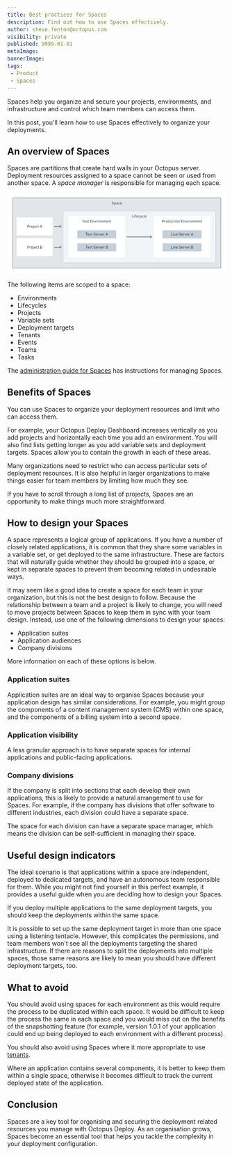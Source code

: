```yaml
---
title: Best practices for Spaces
description: Find out how to use Spaces effectively.
author: steve.fenton@octopus.com
visibility: private
published: 9999-01-01
metaImage: 
bannerImage: 
tags:
 - Product
 - Spaces
---
```


Spaces help you organize and secure your projects, environments, and infrastructure and control which team members can access them.

In this post, you'll learn how to use Spaces effectively to organize your deployments.

## An overview of Spaces

Spaces are partitions that create hard walls in your Octopus server. Deployment resources assigned to a space cannot be seen or used from another space. A *space manager* is responsible for managing each space.

![Spaces](spaces-temporary.png)

The following items are scoped to a space:

- Environments
- Lifecycles
- Projects
- Variable sets
- Deployment targets
- Tenants
- Events
- Teams
- Tasks

The [administration guide for Spaces](https://octopus.com/docs/administration/spaces) has instructions for managing Spaces.

## Benefits of Spaces

You can use Spaces to organize your deployment resources and limit who can access them.

For example, your Octopus Deploy Dashboard increases vertically as you add projects and horizontally each time you add an environment. You will also find lists getting longer as you add variable sets and deployment targets. Spaces allow you to contain the growth in each of these areas.

Many organizations need to restrict who can access particular sets of deployment resources. It is also helpful in larger organizations to make things easier for team members by limiting how much they see.

If you have to scroll through a long list of projects, Spaces are an opportunity to make things much more straightforward.

## How to design your Spaces

A space represents a logical group of applications. If you have a number of closely related applications, it is common that they share some variables in a variable set, or get deployed to the same infrastructure. These are factors that will naturally guide whether they should be grouped into a space, or kept in separate spaces to prevent them becoming related in undesirable ways.

It may seem like a good idea to create a space for each team in your organization, but this is not the best design to follow. Because the relationship between a team and a project is likely to change, you will need to move projects between Spaces to keep them in sync with your team design. Instead, use one of the following dimensions to design your spaces:

- Application suites
- Application audiences
- Company divisions

More information on each of these options is below.

### Application suites

Application suites are an ideal way to organise Spaces because your application design has similar considerations. For example, you might group the components of a content management system (CMS) within one space, and the components of a billing system into a second space.

### Application visibility

A less granular approach is to have separate spaces for internal applications and public-facing applications.

### Company divisions

If the company is split into sections that each develop their own applications, this is likely to provide a natural arrangement to use for Spaces. For example, if the company has divisions that offer software to different industries, each division could have a separate space.

The space for each division can have a separate space manager, which means the division can be self-sufficient in managing their space.

## Useful design indicators

The ideal scenario is that applications within a space are independent, deployed to dedicated targets, and have an autonomous team responsible for them. While you might not find yourself in this perfect example, it provides a useful guide when you are deciding how to design your Spaces.

If you deploy multiple applications to the same deployment targets, you should keep the deployments within the same space. 

It is possible to set up the same deployment target in more than one space using a listening tentacle. However, this complicates the permissions, and team members won't see all the deployments targeting the shared infrastructure. If there are reasons to split the deployments into multiple spaces, those same reasons are likely to mean you should have different deployment targets, too.

## What to avoid

You should avoid using spaces for each environment as this would require the process to be duplicated within each space. It would be difficult to keep the process the same in each space and you would miss out on the benefits of the snapshotting feature (for example, version 1.0.1 of your application could end up being deployed to each environment with a different process).

You should also avoid using Spaces where it more appropriate to use [tenants](https://octopus.com/docs/tenants).

Where an application contains several components, it is better to keep them within a single space, otherwise it becomes difficult to track the current deployed state of the application.

## Conclusion

Spaces are a key tool for organising and securing the deployment related resources you manage with Octopus Deploy. As an organisation grows, Spaces become an essential tool that helps you tackle the complexity in your deployment configuration.
